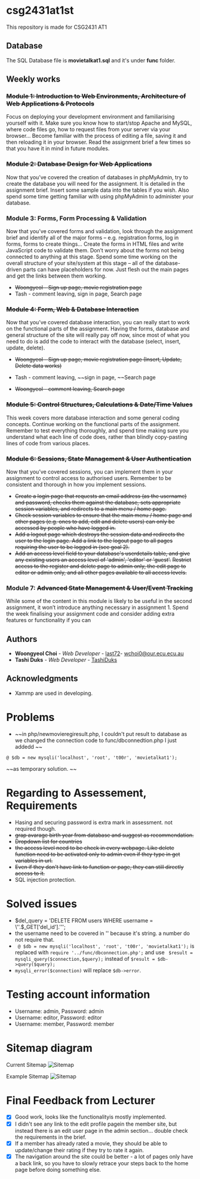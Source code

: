 # csg2431at1st
This repository is made for CSG2431 AT1

## Database

The SQL Database file is **movietalkat1.sql** and it's under **func** folder.


## Weekly works

###  ~~Module 1: Introduction to Web Environments, Architecture of Web Applications & Protocols~~
Focus on deploying your development environment and familiarising yourself with it. Make sure you know how to start/stop Apache and MySQL, where code files go, how to request files from your server via your browser… Become familiar with the process of editing a file, saving it and then reloading it in your browser. Read the assignment brief a few times so that you have it in mind in future modules.
###  ~~Module 2: Database Design for Web Applications~~
Now that you’ve covered the creation of databases in phpMyAdmin, try to create the database you will need for the assignment. It is detailed in the assignment brief. Insert some sample data into the tables if you wish. Also spend some time getting familiar with using phpMyAdmin to administer your database.
### Module 3: Forms, Form Processing & Validation
Now that you’ve covered forms and validation, look through the assignment brief and identify all of the major forms – e.g. registration forms, log in forms, forms to create things… Create the forms in HTML files and write JavaScript code to validate them. Don’t worry about the forms not being connected to anything at this stage. Spend some time working on the overall structure of your site/system at this stage – all of the database-driven parts can have placeholders for now. Just flesh out the main pages and get the links between them working.
* ~~Woongyeol - Sign up page, movie registration page~~
* Tash - comment leaving, sign in page, Search page
### ~~Module 4: Form, Web & Database Interaction~~
Now that you’ve covered database interaction, you can really start to work on the functional parts of the assignment. Having the forms, database and general structure of the site will really pay off now, since most of what you need to do is add the code to interact with the database (select, insert, update, delete).
* ~~Woongyeol - Sign up page, movie registration page (Insert, Update, Delete data works)~~
* Tash - comment leaving, ~~sign in page, ~~Search page

* ~~Woongyeol - comment leaving, Search page~~

### ~~Module 5: Control Structures, Calculations & Date/Time Values~~
This week covers more database interaction and some general coding concepts. Continue working on the functional parts of the assignment. Remember to test everything thoroughly, and spend time making sure you understand what each line of code does, rather than blindly copy-pasting lines of code from various places.
### ~~Module 6: Sessions, State Management & User Authentication~~
Now that you’ve covered sessions, you can implement them in your assignment to control access to authorised users. Remember to be consistent and thorough in how you implement sessions.
* ~~Create a login page that requests an email address (as the username) and password, checks them against the database, sets appropriate session variables, and redirects to a main menu / home page.~~
* ~~Check session variables to ensure that the main menu / home page and other pages (e.g. ones to add, edit and delete users) can only be accessed by people who have logged in.~~
* ~~Add a logout page which destroys the session data and redirects the user to the login page.  Add a link to the logout page to all pages requiring the user to be logged in (see goal 2).~~
* ~~Add an access level field to your database's userdetails table, and give any existing users an access level of 'admin', 'editor' or 'guest'.~~  ~~Restrict access to the register and delete page to admin only, the edit page to editor or admin only, and all other pages available to all access levels.~~
### Module 7: ~~Advanced State Management & User/Event Tracking~~
While some of the content in this module is likely to be useful in the second assignment, it won’t introduce anything necessary in assignment 1. Spend the week finalising your assignment code and consider adding extra features or functionality if you can



## Authors

* **Woongyeol Choi** - *Web Developer* - [last72](https://github.com/last72/)- wchoi0@our.ecu.ecu.au
* **Tashi Duks** - *Web Developer* - [TashiDuks](https://github.com/TashiDuks)

## Acknowledgments

* Xammp are used in developing.


# Problems
* ~~in php/newmovieregiresult.php, I couldn't put result to database as we changed the connection code to func/dbconnedtion.php I just addedd ~~
```
@ $db = new mysqli('localhost', 'root', 't00r', 'movietalkat1');
```
~~as temporary solution. ~~

# Regarding to Assessement, Requirements
* Hasing and securing password is extra mark in assessment. not required though.
* ~~grap avarage birth year from database and suggest as recommendation.~~
* ~~Dropdown list for countries~~
* ~~the access level need to be check in every webpage. Like delete function need to be activated only to admin even if they type in get variables in url.~~
* ~~Even if they don't have link to function or page, they can still directly access to it.~~
* SQL injection protection.

# Solved issues
* $del_query = 'DELETE FROM users WHERE username = \''.$_GET['del_id'].'\'';
 * the username need to be covered in '' because it's string. a number do not require that.
* ``` @ $db = new mysqli('localhost', 'root', 't00r', 'movietalkat1');``` is replaced with ```require '../func/dbconnection.php';``` and use ``` $result = mysqli_query($connection,$query);``` instead of ```$result = $db->query($query);```
* ```mysqli_error($connection)``` will replace ```$db->error```.


# Testing account information
* Username: admin, Password: admin
* Username: editor, Password: editor
* Username: member, Password: member
 

# Sitemap diagram
Current Sitemap
![Sitemap](/img/diagram.png?raw=true "Sitemap")

Example Sitemap
![Sitemap](/img/sitemapexample.png?raw=true "exampleSitemap")

# Final Feedback from Lecturer
- [X] Good work, looks like the functionalityis mostly implemented.
- [X] I didn't see any link to the edit profile pagein the member site, but instead there is an edit user page in the admin section...  double check the requirements in the brief.
- [X] If a member has already rated a movie, they should be able to update/change their rating if they try to rate it again.
- [X] The navigation around the site could be better - a lot of pages only have a back link, so you have to slowly retrace your steps back to the home page before doing something else.
